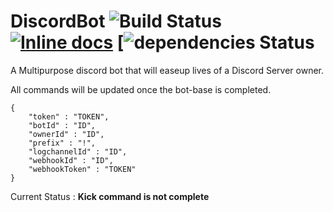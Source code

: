 # DiscordBot ![Build Status](https://travis-ci.org/FildonPrime/DiscordBot.svg?branch=master) [![Inline docs](http://inch-ci.org/github/dwyl/hapi-auth-jwt2.svg?branch=master)](http://inch-ci.org/github/dwyl/hapi-auth-jwt2) [![dependencies Status](https://david-dm.org/FildonPrime/DiscordBot.svg)
A Multipurpose discord bot that will easeup lives of a Discord Server owner. 

All commands will be updated once the bot-base is completed. 

```
{
    "token" : "TOKEN",
    "botId" : "ID",
    "ownerId" : "ID",
    "prefix" : "!",
    "logchannelId" : "ID",
    "webhookId" : "ID",
    "webhookToken" : "TOKEN"
}
```

Current Status : **Kick command is not complete**
